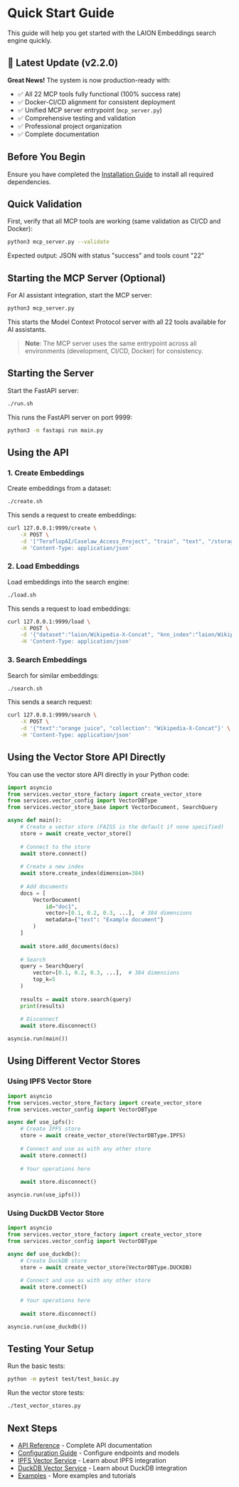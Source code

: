 # Quick Start Guide

This guide will help you get started with the LAION Embeddings search engine quickly.

## 🎉 Latest Update (v2.2.0)

**Great News!** The system is now production-ready with:
- ✅ All 22 MCP tools fully functional (100% success rate)
- ✅ Docker-CI/CD alignment for consistent deployment
- ✅ Unified MCP server entrypoint (`mcp_server.py`)
- ✅ Comprehensive testing and validation
- ✅ Professional project organization
- ✅ Complete documentation

## Before You Begin

Ensure you have completed the [Installation Guide](installation.md) to install all required dependencies.

## Quick Validation

First, verify that all MCP tools are working (same validation as CI/CD and Docker):

```bash
python3 mcp_server.py --validate
```

Expected output: JSON with status "success" and tools count "22"

## Starting the MCP Server (Optional)

For AI assistant integration, start the MCP server:

```bash
python3 mcp_server.py
```

This starts the Model Context Protocol server with all 22 tools available for AI assistants.

> **Note**: The MCP server uses the same entrypoint across all environments (development, CI/CD, Docker) for consistency.

## Starting the Server

Start the FastAPI server:

```bash
./run.sh
```

This runs the FastAPI server on port 9999:

```bash
python3 -m fastapi run main.py
```

## Using the API

### 1. Create Embeddings

Create embeddings from a dataset:

```bash
./create.sh
```

This sends a request to create embeddings:

```bash
curl 127.0.0.1:9999/create \
    -X POST \
    -d '["TeraflopAI/Caselaw_Access_Project", "train", "text", "/storage/teraflopai/tmp", ["thenlper/gte-small", "Alibaba-NLP/gte-large-en-v1.5", "Alibaba-NLP/gte-Qwen2-1.5B-instruct"]]' \
    -H 'Content-Type: application/json'
```

### 2. Load Embeddings

Load embeddings into the search engine:

```bash
./load.sh
```

This sends a request to load embeddings:

```bash
curl 127.0.0.1:9999/load \
    -X POST \
    -d '{"dataset":"laion/Wikipedia-X-Concat", "knn_index":"laion/Wikipedia-M3", "dataset_split": "enwiki_concat", "knn_index_split": "enwiki_embed", "column": "Concat Abstract"}' \
    -H 'Content-Type: application/json'
```

### 3. Search Embeddings

Search for similar embeddings:

```bash
./search.sh
```

This sends a search request:

```bash
curl 127.0.0.1:9999/search \
    -X POST \
    -d '{"text":"orange juice", "collection": "Wikipedia-X-Concat"}' \
    -H 'Content-Type: application/json'
```

## Using the Vector Store API Directly

You can use the vector store API directly in your Python code:

```python
import asyncio
from services.vector_store_factory import create_vector_store
from services.vector_config import VectorDBType
from services.vector_store_base import VectorDocument, SearchQuery

async def main():
    # Create a vector store (FAISS is the default if none specified)
    store = await create_vector_store()
    
    # Connect to the store
    await store.connect()
    
    # Create a new index
    await store.create_index(dimension=384)
    
    # Add documents
    docs = [
        VectorDocument(
            id="doc1",
            vector=[0.1, 0.2, 0.3, ...],  # 384 dimensions
            metadata={"text": "Example document"}
        )
    ]
    
    await store.add_documents(docs)
    
    # Search
    query = SearchQuery(
        vector=[0.1, 0.2, 0.3, ...],  # 384 dimensions
        top_k=5
    )
    
    results = await store.search(query)
    print(results)
    
    # Disconnect
    await store.disconnect()

asyncio.run(main())
```

## Using Different Vector Stores

### Using IPFS Vector Store

```python
import asyncio
from services.vector_store_factory import create_vector_store
from services.vector_config import VectorDBType

async def use_ipfs():
    # Create IPFS store
    store = await create_vector_store(VectorDBType.IPFS)
    
    # Connect and use as with any other store
    await store.connect()
    
    # Your operations here
    
    await store.disconnect()

asyncio.run(use_ipfs())
```

### Using DuckDB Vector Store

```python
import asyncio
from services.vector_store_factory import create_vector_store
from services.vector_config import VectorDBType

async def use_duckdb():
    # Create DuckDB store
    store = await create_vector_store(VectorDBType.DUCKDB)
    
    # Connect and use as with any other store
    await store.connect()
    
    # Your operations here
    
    await store.disconnect()

asyncio.run(use_duckdb())
```

## Testing Your Setup

Run the basic tests:

```bash
python -m pytest test/test_basic.py
```

Run the vector store tests:

```bash
./test_vector_stores.py
```

## Next Steps

- [API Reference](api/README.md) - Complete API documentation
- [Configuration Guide](configuration.md) - Configure endpoints and models
- [IPFS Vector Service](ipfs-vector-service.md) - Learn about IPFS integration
- [DuckDB Vector Service](duckdb-vector-service.md) - Learn about DuckDB integration
- [Examples](examples/README.md) - More examples and tutorials
